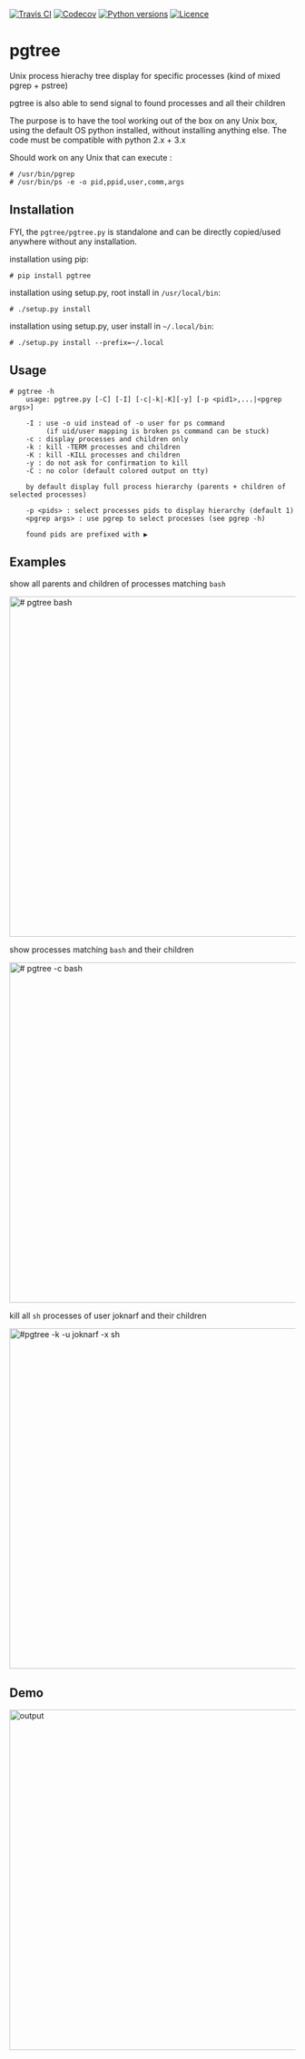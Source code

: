 [![Travis CI](https://travis-ci.com/joknarf/pgtree.svg?branch=master)](https://travis-ci.com/github/joknarf/pgtree)
[![Codecov](https://codecov.io/github/joknarf/pgtree/coverage.svg?branch=master)](https://codecov.io/gh/joknarf/pgtree)
[![Python versions](https://img.shields.io/pypi/v/pgtree.svg)](https://pypi.org/project/pgtree/)
[![Licence](https://img.shields.io/badge/Licence-MIT-blue.svg)](https://shields.io/)

# pgtree
Unix process hierachy tree display for specific processes (kind of mixed pgrep + pstree)

pgtree is also able to send signal to found processes and all their children

The purpose is to have the tool working out of the box on any Unix box, using the default OS python installed, without installing anything else.
The code must be compatible with python 2.x + 3.x

Should work on any Unix that can execute :
```
# /usr/bin/pgrep 
# /usr/bin/ps -e -o pid,ppid,user,comm,args
```
## Installation
FYI, the `pgtree/pgtree.py` is standalone and can be directly copied/used anywhere without any installation.

installation using pip:
```
# pip install pgtree
```
installation using setup.py, root install in `/usr/local/bin`:
```
# ./setup.py install
```
installation using setup.py, user install in `~/.local/bin`:
```
# ./setup.py install --prefix=~/.local
```
## Usage
```
# pgtree -h
    usage: pgtree.py [-C] [-I] [-c|-k|-K][-y] [-p <pid1>,...|<pgrep args>]

    -I : use -o uid instead of -o user for ps command
         (if uid/user mapping is broken ps command can be stuck)
    -c : display processes and children only
    -k : kill -TERM processes and children
    -K : kill -KILL processes and children
    -y : do not ask for confirmation to kill
    -C : no color (default colored output on tty)

    by default display full process hierarchy (parents + children of selected processes)

    -p <pids> : select processes pids to display hierarchy (default 1)
    <pgrep args> : use pgrep to select processes (see pgrep -h)

    found pids are prefixed with ▶
```
## Examples
show all parents and children of processes matching `bash`

<img alt="# pgtree bash" src="https://user-images.githubusercontent.com/10117818/90019684-10f37680-dcaf-11ea-8e32-8f2b57304f92.png" width="600px">

show processes matching `bash` and their children

<img alt="# pgtree -c bash" src="https://user-images.githubusercontent.com/10117818/90019719-19e44800-dcaf-11ea-8793-f32f50565406.png" width="600px">

kill all `sh` processes of user joknarf and their children

<img alt="#pgtree -k -u joknarf -x sh" src="https://user-images.githubusercontent.com/10117818/90019713-16e95780-dcaf-11ea-95a1-b2a8c4edf31e.png" width="600px">

## Demo

<img alt="output" src="https://user-images.githubusercontent.com/10117818/90623055-456ab380-e216-11ea-957c-f10a6b3ce269.gif" width="600px">

